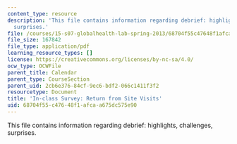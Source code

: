```yaml
---
content_type: resource
description: 'This file contains information regarding debrief: highlights, challenges,
  surprises.'
file: /courses/15-s07-globalhealth-lab-spring-2013/68704f55c47648f1afcaa675dc575e90_MIT15_S07S13_posttripchk.pdf
file_size: 167842
file_type: application/pdf
learning_resource_types: []
license: https://creativecommons.org/licenses/by-nc-sa/4.0/
ocw_type: OCWFile
parent_title: Calendar
parent_type: CourseSection
parent_uid: 2cb6e376-84cf-9ec6-bdf2-066c1411f3f2
resourcetype: Document
title: 'In-class Survey: Return from Site Visits'
uid: 68704f55-c476-48f1-afca-a675dc575e90
---
```

This file contains information regarding debrief: highlights, challenges, surprises.